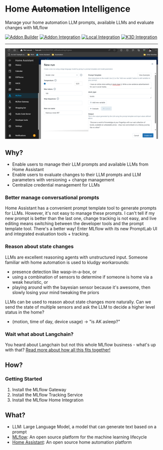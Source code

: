 # Home ~~Automation~~ Intelligence

Manage your home automation LLM prompts, available LLMs and evaluate changes with MLflow

[![Addon Builder](https://github.com/akshaya-a/mindctrl/actions/workflows/addon-builder.yaml/badge.svg)](https://github.com/akshaya-a/mindctrl/actions/workflows/addon-builder.yaml)
[![Addon Integration](https://github.com/akshaya-a/mindctrl/actions/workflows/integration-addon.yaml/badge.svg)](https://github.com/akshaya-a/mindctrl/actions/workflows/integration-addon.yaml)
[![Local Integration](https://github.com/akshaya-a/mindctrl/actions/workflows/integration-local.yaml/badge.svg)](https://github.com/akshaya-a/mindctrl/actions/workflows/integration-local.yaml)
[![K3D Integration](https://github.com/akshaya-a/mindctrl/actions/workflows/integration-k3d.yaml/badge.svg)](https://github.com/akshaya-a/mindctrl/actions/workflows/integration-k3d.yaml)

---

![promptlab](assets/mlflowhass-promptlab.png)

## Why?

- Enable users to manage their LLM prompts and available LLMs from Home Assistant
- Enable users to evaluate changes to their LLM prompts and LLM parameters with versioning + change management
- Centralize credential management for LLMs

### Better manage conversational prompts

Home Assistant has a convenient prompt template tool to generate prompts for LLMs. However, it's not easy to manage these prompts. I can't tell if my new prompt is better than the last one, change tracking is not easy, and live editing means switching between the developer tools and the prompt template tool. There's a better way! Enter MLflow with its new PromptLab UI and integrated evaluation tools + tracking.

### Reason about state changes

LLMs are excellent reasoning agents with unstructured input. Someone familiar with home automation is used to kludgy workarounds:

- presence detection like wasp-in-a-box, or
- using a combination of sensors to determine if someone is home via a weak heuristic, or
- playing around with the bayesian sensor because it's awesome, then slowly losing your mind tweaking the priors

LLMs can be used to reason about state changes more naturally. Can we send the state of multiple sensors and ask the LLM to decide a higher level status in the home?

- (motion, time of day, device usage) -> "is AK asleep?"

### Wait what about Langchain?

You heard about Langchain but not this whole MLflow business - what's up with that? [Read more about how all this fits together!](/docs/prompt-techniques.md)

## How?

### Getting Started

1. Install the MLflow Gateway
2. Install the MLflow Tracking Service
3. Install the MLflow Home Integration

## What?

- LLM: Large Language Model, a model that can generate text based on a prompt
- [MLflow](https://mlflow.org/): An open source platform for the machine learning lifecycle
- [Home Assistant](https://www.home-assistant.io/): An open source home automation platform
